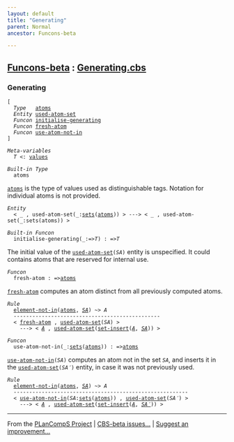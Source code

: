 ```yaml
---
layout: default
title: "Generating"
parent: Normal
ancestor: Funcons-beta

---
```


[Funcons-beta] : [Generating.cbs]
-----------------------------

### Generating

<div class="highlighter-rouge"><pre class="highlight"><code>[
  <i class="keyword">Type</i>   <span class="name"><a href="#Name_atoms">atoms</a></span>
  <i class="keyword">Entity</i> <span class="name"><a href="#Name_used-atom-set">used-atom-set</a></span>
  <i class="keyword">Funcon</i> <span class="name"><a href="#Name_initialise-generating">initialise-generating</a></span>
  <i class="keyword">Funcon</i> <span class="name"><a href="#Name_fresh-atom">fresh-atom</a></span>
  <i class="keyword">Funcon</i> <span class="name"><a href="#Name_use-atom-not-in">use-atom-not-in</a></span>
]</code></pre></div>



<div class="highlighter-rouge"><pre class="highlight"><code><i class="keyword">Meta-variables</i>
  <span id="PartVariable_T"><i class="var">T</i></span> <: <span class="name"><a href="../../../Values/Value-Types/index.html#Name_values">values</a></span></code></pre></div>



<div class="highlighter-rouge"><pre class="highlight"><code><i class="keyword">Built-in</i> <i class="keyword">Type</i>
  <span class="name"><span id="Name_atoms">atoms</span></span></code></pre></div>

  <code><span class="name"><a href="#Name_atoms">atoms</a></span></code> is the type of values used as distinguishable tags.
  Notation for individual atoms is not provided.



<div class="highlighter-rouge"><pre class="highlight"><code><i class="keyword">Entity</i>
  < _ , <span class="ent-name"><span id="Name_used-atom-set">used-atom-set</span></span>(_:<span class="name"><a href="../../../Values/Composite/Sets/index.html#Name_sets">sets</a></span>(<span class="name"><a href="#Name_atoms">atoms</a></span>)) > ---> < _ , <span class="ent-name">used-atom-set</span>(_:<span class="name">sets</span>(<span class="name">atoms</span>)) ></code></pre></div>



<div class="highlighter-rouge"><pre class="highlight"><code><i class="keyword">Built-in</i> <i class="keyword">Funcon</i>
  <span class="name"><span id="Name_initialise-generating">initialise-generating</span></span>(_:=><span id="Variable108_T"><i class="var">T</i></span>) : =><span id="Variable123_T"><i class="var">T</i></span></code></pre></div>

  The initial value of the <code><span class="name"><a href="#Name_used-atom-set">used-atom-set</a></span>(<i class="var">SA</i>)</code> entity is unspecified. It could
  contains atoms that are reserved for internal use.



<div class="highlighter-rouge"><pre class="highlight"><code><i class="keyword">Funcon</i>
  <span class="name"><span id="Name_fresh-atom">fresh-atom</span></span> : =><span class="name"><a href="#Name_atoms">atoms</a></span></code></pre></div>

  <code><span class="name"><a href="#Name_fresh-atom">fresh-atom</a></span></code> computes an atom distinct from all previously computed atoms.

<div class="highlighter-rouge"><pre class="highlight"><code><i class="keyword">Rule</i>
  <span class="name"><a href="../../../Values/Composite/Sets/index.html#Name_element-not-in">element-not-in</a></span>(<span class="name"><a href="#Name_atoms">atoms</a></span>, <a href="#Variable211_SA"><i class="var">SA</i></a>) ~> <span id="Variable197_A"><i class="var">A</i></span>
  -----------------------------------------------
  < <span class="name"><a href="#Name_fresh-atom">fresh-atom</a></span> , <span class="ent-name"><a href="#Name_used-atom-set">used-atom-set</a></span>(<span id="Variable211_SA"><i class="var">SA</i></span>) > 
    ---> < <a href="#Variable197_A"><i class="var">A</i></a> , <span class="ent-name"><a href="#Name_used-atom-set">used-atom-set</a></span>(<span class="name"><a href="../../../Values/Composite/Sets/index.html#Name_set-insert">set-insert</a></span>(<a href="#Variable197_A"><i class="var">A</i></a>, <a href="#Variable211_SA"><i class="var">SA</i></a>)) ></code></pre></div>



<div class="highlighter-rouge"><pre class="highlight"><code><i class="keyword">Funcon</i>
  <span class="name"><span id="Name_use-atom-not-in">use-atom-not-in</span></span>(_:<span class="name"><a href="../../../Values/Composite/Sets/index.html#Name_sets">sets</a></span>(<span class="name"><a href="#Name_atoms">atoms</a></span>)) : =><span class="name"><a href="#Name_atoms">atoms</a></span></code></pre></div>

  <code><span class="name"><a href="#Name_use-atom-not-in">use-atom-not-in</a></span>(<i class="var">SA</i>)</code> computes an atom not in the set <code><i class="var">SA</i></code>, and inserts it
  in the <code><span class="name"><a href="#Name_used-atom-set">used-atom-set</a></span>(<i class="var">SA&prime;</i>)</code> entity, in case it was not previously used.

<div class="highlighter-rouge"><pre class="highlight"><code><i class="keyword">Rule</i>
  <span class="name"><a href="../../../Values/Composite/Sets/index.html#Name_element-not-in">element-not-in</a></span>(<span class="name"><a href="#Name_atoms">atoms</a></span>, <a href="#Variable379_SA"><i class="var">SA</i></a>) ~> <span id="Variable367_A"><i class="var">A</i></span>
  --------------------------------------------------------
  < <span class="name"><a href="#Name_use-atom-not-in">use-atom-not-in</a></span>(<span id="Variable379_SA"><i class="var">SA</i></span>:<span class="name"><a href="../../../Values/Composite/Sets/index.html#Name_sets">sets</a></span>(<span class="name"><a href="#Name_atoms">atoms</a></span>)) , <span class="ent-name"><a href="#Name_used-atom-set">used-atom-set</a></span>(<span id="Variable402_SA'"><i class="var">SA&prime;</i></span>) >
    ---> < <a href="#Variable367_A"><i class="var">A</i></a> , <span class="ent-name"><a href="#Name_used-atom-set">used-atom-set</a></span>(<span class="name"><a href="../../../Values/Composite/Sets/index.html#Name_set-insert">set-insert</a></span>(<a href="#Variable367_A"><i class="var">A</i></a>, <a href="#Variable402_SA'"><i class="var">SA&prime;</i></a>)) ></code></pre></div>



____

From the [PLanCompS Project] | [CBS-beta issues...] | [Suggest an improvement...]

[Generating.cbs]: Generating.cbs 
  "CBS SOURCE FILE"
[Funcons-beta]: /CBS-beta/docs/Funcons-beta
  "FUNCONS-BETA"
[Unstable-Funcons-beta]: /CBS-beta/docs/Unstable-Funcons-beta
  "UNSTABLE-FUNCONS-BETA"
[Languages-beta]: /CBS-beta/docs/Languages-beta
  "LANGUAGES-BETA"
[Unstable-Languages-beta]: /CBS-beta/docs/Unstable-Languages-beta
  "UNSTABLE-LANGUAGES-BETA"
[CBS-beta]: /CBS-beta "CBS-BETA"
[PLanCompS Project]: https://plancomps.github.io
  "PROGRAMMING LANGUAGE COMPONENTS AND SPECIFICATIONS PROJECT HOME PAGE"
[CBS-beta issues...]: https://github.com/plancomps/CBS-beta/issues
  "CBS-BETA ISSUE REPORTS ON GITHUB"
[Suggest an improvement...]: mailto:plancomps@gmail.com?Subject=CBS-beta%20-%20comment&Body=Re%3A%20CBS-beta%20specification%20at%20Computations/Normal/Generating/Generating.cbs%0A%0AComment/Query/Issue/Suggestion%3A%0A%0A%0ASignature%3A%0A 
  "GENERATE AN EMAIL TEMPLATE"
